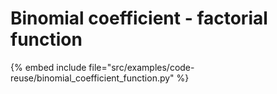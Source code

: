 # Binomial coefficient - factorial function



{% embed include file="src/examples/code-reuse/binomial_coefficient_function.py" %}
